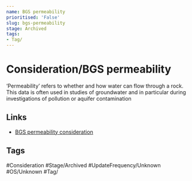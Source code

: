 ```yaml
---
name: BGS permeability
prioritised: 'False'
slug: bgs-permeability
stage: Archived
tags:
- Tag/
---
```


# Consideration/BGS permeability

‘Permeability’ refers to whether and how water can flow through a rock. This data is often used in studies of groundwater and in particular during investigations of pollution or aquifer contamination

## Links

* [BGS permeability consideration](https://design.planning.data.gov.uk/planning-consideration/bgs-permeability)

## Tags

#Consideration #Stage/Archived #UpdateFrequency/Unknown #OS/Unknown #Tag/
